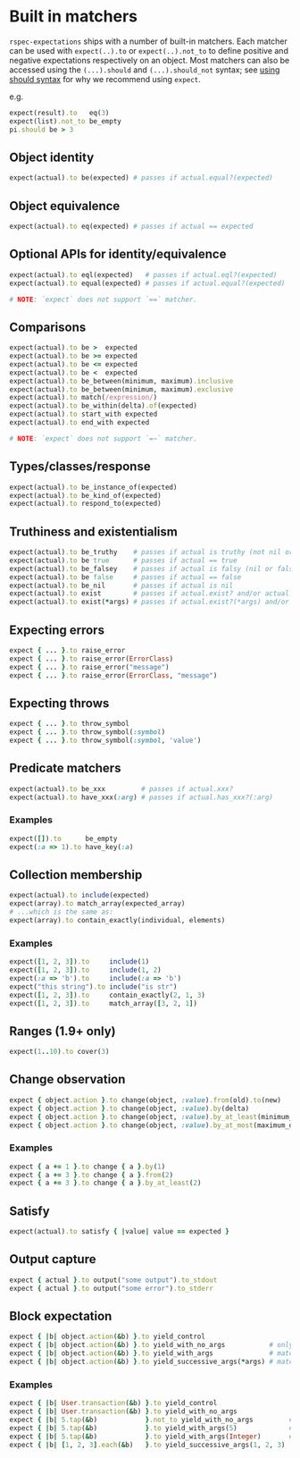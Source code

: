 # Built in matchers

`rspec-expectations` ships with a number of built-in matchers. Each matcher can be used
with `expect(..).to` or `expect(..).not_to` to define positive and negative expectations
respectively on an object. Most matchers can also be accessed using the `(...).should` and
`(...).should_not` syntax; see [using should syntax](https://github.com/rspec/rspec/blob/main/rspec-expectations/Should.md) for why we recommend using `expect`.

e.g.

```ruby
expect(result).to   eq(3)
expect(list).not_to be_empty
pi.should be > 3
```

## Object identity

```ruby
expect(actual).to be(expected) # passes if actual.equal?(expected)
```

## Object equivalence

```ruby
expect(actual).to eq(expected) # passes if actual == expected
```

## Optional APIs for identity/equivalence

```ruby
expect(actual).to eql(expected)   # passes if actual.eql?(expected)
expect(actual).to equal(expected) # passes if actual.equal?(expected)

# NOTE: `expect` does not support `==` matcher.
```

## Comparisons

```ruby
expect(actual).to be >  expected
expect(actual).to be >= expected
expect(actual).to be <= expected
expect(actual).to be <  expected
expect(actual).to be_between(minimum, maximum).inclusive
expect(actual).to be_between(minimum, maximum).exclusive
expect(actual).to match(/expression/)
expect(actual).to be_within(delta).of(expected)
expect(actual).to start_with expected
expect(actual).to end_with expected

# NOTE: `expect` does not support `=~` matcher.
```

## Types/classes/response

```ruby
expect(actual).to be_instance_of(expected)
expect(actual).to be_kind_of(expected)
expect(actual).to respond_to(expected)
```

## Truthiness and existentialism

```ruby
expect(actual).to be_truthy    # passes if actual is truthy (not nil or false)
expect(actual).to be true      # passes if actual == true
expect(actual).to be_falsey    # passes if actual is falsy (nil or false)
expect(actual).to be false     # passes if actual == false
expect(actual).to be_nil       # passes if actual is nil
expect(actual).to exist        # passes if actual.exist? and/or actual.exists? are truthy
expect(actual).to exist(*args) # passes if actual.exist?(*args) and/or actual.exists?(*args) are truthy
```

## Expecting errors

```ruby
expect { ... }.to raise_error
expect { ... }.to raise_error(ErrorClass)
expect { ... }.to raise_error("message")
expect { ... }.to raise_error(ErrorClass, "message")
```

## Expecting throws

```ruby
expect { ... }.to throw_symbol
expect { ... }.to throw_symbol(:symbol)
expect { ... }.to throw_symbol(:symbol, 'value')
```

## Predicate matchers

```ruby
expect(actual).to be_xxx         # passes if actual.xxx?
expect(actual).to have_xxx(:arg) # passes if actual.has_xxx?(:arg)
```

### Examples

```ruby
expect([]).to      be_empty
expect(:a => 1).to have_key(:a)
```

## Collection membership

```ruby
expect(actual).to include(expected)
expect(array).to match_array(expected_array)
# ...which is the same as:
expect(array).to contain_exactly(individual, elements)
```

### Examples

```ruby
expect([1, 2, 3]).to     include(1)
expect([1, 2, 3]).to     include(1, 2)
expect(:a => 'b').to     include(:a => 'b')
expect("this string").to include("is str")
expect([1, 2, 3]).to     contain_exactly(2, 1, 3)
expect([1, 2, 3]).to     match_array([3, 2, 1])
```

## Ranges (1.9+ only)

```ruby
expect(1..10).to cover(3)
```

## Change observation

```ruby
expect { object.action }.to change(object, :value).from(old).to(new)
expect { object.action }.to change(object, :value).by(delta)
expect { object.action }.to change(object, :value).by_at_least(minimum_delta)
expect { object.action }.to change(object, :value).by_at_most(maximum_delta)
```

### Examples

```ruby
expect { a += 1 }.to change { a }.by(1)
expect { a += 3 }.to change { a }.from(2)
expect { a += 3 }.to change { a }.by_at_least(2)
```

## Satisfy

```ruby
expect(actual).to satisfy { |value| value == expected }
```

## Output capture

```ruby
expect { actual }.to output("some output").to_stdout
expect { actual }.to output("some error").to_stderr
```

## Block expectation

```ruby
expect { |b| object.action(&b) }.to yield_control
expect { |b| object.action(&b) }.to yield_with_no_args           # only matches no args
expect { |b| object.action(&b) }.to yield_with_args              # matches any args
expect { |b| object.action(&b) }.to yield_successive_args(*args) # matches args against multiple yields
```

### Examples

```ruby
expect { |b| User.transaction(&b) }.to yield_control
expect { |b| User.transaction(&b) }.to yield_with_no_args
expect { |b| 5.tap(&b)            }.not_to yield_with_no_args         # because it yields with `5`
expect { |b| 5.tap(&b)            }.to yield_with_args(5)             # because 5 == 5
expect { |b| 5.tap(&b)            }.to yield_with_args(Integer)       # because Integer === 5
expect { |b| [1, 2, 3].each(&b)   }.to yield_successive_args(1, 2, 3)
```
